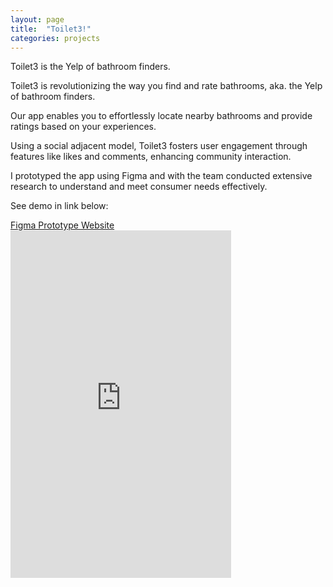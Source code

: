 ```yaml
---
layout: page
title:  "Toilet3!"
categories: projects
---
```


Toilet3 is the Yelp of bathroom finders. 

Toilet3 is revolutionizing the way you find and rate bathrooms, aka. the Yelp of bathroom finders.

Our app enables you to effortlessly locate nearby bathrooms and provide ratings based on your experiences.

Using a social adjacent model, Toilet3 fosters user engagement through features like likes and comments, enhancing community interaction.

I prototyped the app using Figma and with the team conducted extensive research to understand and meet consumer needs effectively.

See demo in link below:

<a href="https://www.figma.com/proto/OcrtTw1dvy1tHporqFfYeF/Toilet3-(Final)?node-id=3-13&scaling=scale-down&page-id=0%3A1&starting-point-node-id=3%3A13">
Figma Prototype
</a>

<a href="https://toilet3website.bubbleapps.io/version-test/">
Website </a>

<div>
    <iframe width="70%" height="556" src="https://www.youtube.com/embed/BJF0oCgNppw" title="Toilet3 Podcast" frameborder="0" allow="accelerometer; autoplay; clipboard-write; encrypted-media; gyroscope; picture-in-picture; web-share" referrerpolicy="strict-origin-when-cross-origin" allowfullscreen></iframe>
</div>